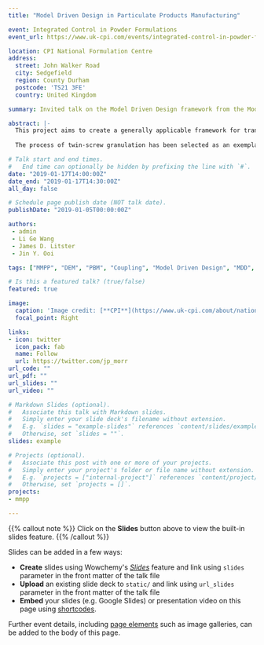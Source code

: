 ```yaml
---
title: "Model Driven Design in Particulate Products Manufacturing"

event: Integrated Control in Powder Formulations
event_url: https://www.uk-cpi.com/events/integrated-control-in-powder-formulations

location: CPI National Formulation Centre
address:
  street: John Walker Road
  city: Sedgefield
  region: County Durham
  postcode: 'TS21 3FE'
  country: United Kingdom

summary: Invited talk on the Model Driven Design framework from the Models MPP project at CPI's Integrated Control in Powder Formulations event.

abstract: |-
  This project aims to create a generally applicable framework for transferring academic innovations in the modelling of particulate materials into industrial practice in the UK. Even though some models are available in the literature which describe particle processes, these tend to be inadequate to meet the requirements of industry. Industry requires robust models which contain the key relevant physics, which are user-friendly and which are focused on delivering the output product specifications given a limited number of measured input parameters.
  
  The process of twin-screw granulation has been selected as an exemplar industrial process which is simulated across multiple scales using the coupled methods of population balance modelling and the discrete element method, where the discrete element method is employed to provide particle-level physics and inform the large-scale population balance model. 

# Talk start and end times.
#   End time can optionally be hidden by prefixing the line with `#`.
date: "2019-01-17T14:00:00Z"
date_end: "2019-01-17T14:30:00Z"
all_day: false

# Schedule page publish date (NOT talk date).
publishDate: "2019-01-05T00:00:00Z"

authors:
 - admin
 - Li Ge Wang
 - James D. Litster
 - Jin Y. Ooi

tags: ["MMPP", "DEM", "PBM", "Coupling", "Model Driven Design", "MDD", "Twin screw", "Granulation"]

# Is this a featured talk? (true/false)
featured: true

image:
  caption: 'Image credit: [**CPI**](https://www.uk-cpi.com/about/national-centres/national-formulation-centre)'
  focal_point: Right

links:
- icon: twitter
  icon_pack: fab
  name: Follow
  url: https://twitter.com/jp_morr
url_code: ""
url_pdf: ""
url_slides: ""
url_video: ""

# Markdown Slides (optional).
#   Associate this talk with Markdown slides.
#   Simply enter your slide deck's filename without extension.
#   E.g. `slides = "example-slides"` references `content/slides/example-slides.md`.
#   Otherwise, set `slides = ""`.
slides: example

# Projects (optional).
#   Associate this post with one or more of your projects.
#   Simply enter your project's folder or file name without extension.
#   E.g. `projects = ["internal-project"]` references `content/project/deep-learning/index.md`.
#   Otherwise, set `projects = []`.
projects:
- mmpp

---
```


{{% callout note %}}
Click on the **Slides** button above to view the built-in slides feature.
{{% /callout %}}

Slides can be added in a few ways:

- **Create** slides using Wowchemy's [*Slides*](https://wowchemy.com/docs/managing-content/#create-slides) feature and link using `slides` parameter in the front matter of the talk file
- **Upload** an existing slide deck to `static/` and link using `url_slides` parameter in the front matter of the talk file
- **Embed** your slides (e.g. Google Slides) or presentation video on this page using [shortcodes](https://wowchemy.com/docs/writing-markdown-latex/).

Further event details, including [page elements](https://wowchemy.com/docs/writing-markdown-latex/) such as image galleries, can be added to the body of this page.
